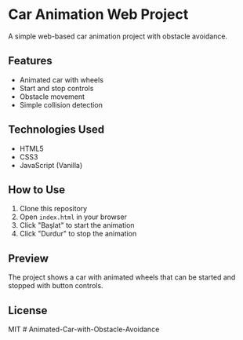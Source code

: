 # Car Animation Web Project

A simple web-based car animation project with obstacle avoidance.

## Features

- Animated car with wheels
- Start and stop controls
- Obstacle movement
- Simple collision detection

## Technologies Used

- HTML5
- CSS3
- JavaScript (Vanilla)

## How to Use

1. Clone this repository
2. Open `index.html` in your browser
3. Click "Başlat" to start the animation
4. Click "Durdur" to stop the animation

## Preview

The project shows a car with animated wheels that can be started and stopped with button controls.

## License

MIT #   A n i m a t e d - C a r - w i t h - O b s t a c l e - A v o i d a n c e  
 